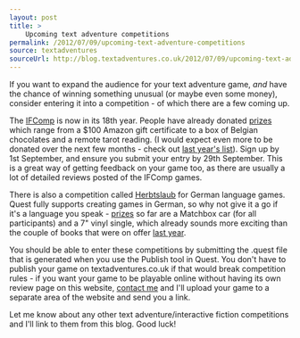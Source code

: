 ```yaml
---
layout: post
title: >
    Upcoming text adventure competitions
permalink: /2012/07/09/upcoming-text-adventure-competitions
source: textadventures
sourceUrl: http://blog.textadventures.co.uk/2012/07/09/upcoming-text-adventure-competitions/
---
```

If you want to expand the audience for your text adventure game, <em>and</em> have the chance of winning something unusual (or maybe even some money), consider entering it into a competition - of which there are a few coming up.

The <a href="http://www.ifcomp.org">IFComp</a> is now in its 18th year. People have already donated <a href="http://www.ifcomp.org/comp12/prizes.php">prizes</a> which range from a $100 Amazon gift certificate to a box of Belgian chocolates and a remote tarot reading. (I would expect even more to be donated over the next few months - check out <a href="http://www.ifcomp.org/comp11/prizes.php">last year's list</a>). Sign up by 1st September, and ensure you submit your entry by 29th September. This is a great way of getting feedback on your game too, as there are usually a lot of detailed reviews posted of the IFComp games.

There is also a competition called <a href="http://www.stereosanctity.org/herbstlaub/">Herbtslaub</a> for German language games. Quest fully supports creating games in German, so why not give it a go if it's a language you speak - <a href="http://www.stereosanctity.org/herbstlaub/?page_id=69">prizes</a> so far are a Matchbox car (for all participants) and a 7" vinyl single, which already sounds more exciting than the couple of books that were on offer <a href="http://www.stereosanctity.org/herbstlaub/?page_id=15">last year</a>.

You should be able to enter these competitions by submitting the .quest file that is generated when you use the Publish tool in Quest. You don't have to publish your game on textadventures.co.uk if that would break competition rules - if you want your game to be playable online without having its own review page on this website, <a title="Contact us" href="http://www.textadventures.co.uk/help/contact-us/">contact me</a> and I'll upload your game to a separate area of the website and send you a link.

Let me know about any other text adventure/interactive fiction competitions and I'll link to them from this blog. Good luck!